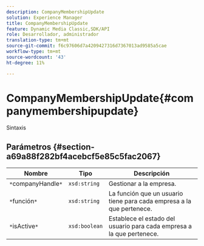 ```yaml
---
description: CompanyMembershipUpdate
solution: Experience Manager
title: CompanyMembershipUpdate
feature: Dynamic Media Classic,SDK/API
role: Desarrollador, administrador
translation-type: tm+mt
source-git-commit: f6c97606d7a4209427316d7367013ad9585a5cae
workflow-type: tm+mt
source-wordcount: '43'
ht-degree: 11%

---
```



# CompanyMembershipUpdate{#companymembershipupdate}

Sintaxis

## Parámetros {#section-a69a88f282bf4acebcf5e85c5fac2067}

| Nombre | Tipo | Descripción |
|---|---|---|
| `*`companyHandle`*` | `xsd:string` | Gestionar a la empresa. |
| `*`función`*` | `xsd:string` | La función que un usuario tiene para cada empresa a la que pertenece. |
| `*`isActive`*` | `xsd:boolean` | Establece el estado del usuario para cada empresa a la que pertenece. |


